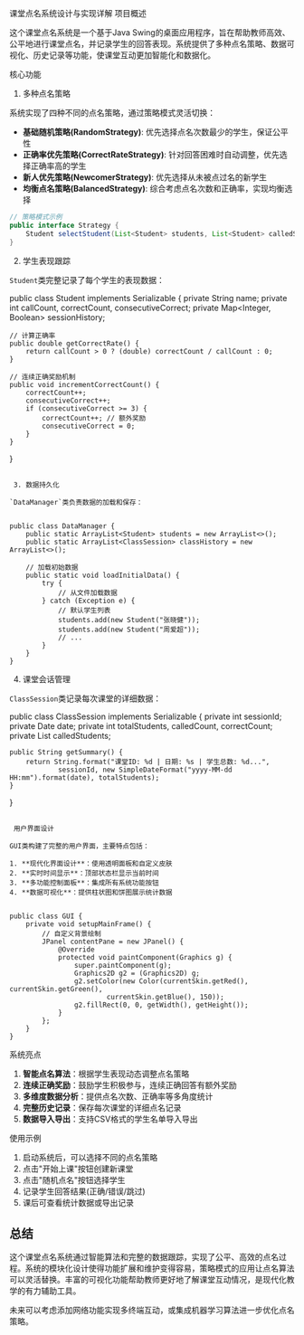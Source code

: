  课堂点名系统设计与实现详解
 项目概述

这个课堂点名系统是一个基于Java Swing的桌面应用程序，旨在帮助教师高效、公平地进行课堂点名，并记录学生的回答表现。系统提供了多种点名策略、数据可视化、历史记录等功能，使课堂互动更加智能化和数据化。

 核心功能

 1. 多种点名策略

系统实现了四种不同的点名策略，通过策略模式灵活切换：

- **基础随机策略(RandomStrategy)**: 优先选择点名次数最少的学生，保证公平性
- **正确率优先策略(CorrectRateStrategy)**: 针对回答困难时自动调整，优先选择正确率高的学生
- **新人优先策略(NewcomerStrategy)**: 优先选择从未被点过名的新学生
- **均衡点名策略(BalancedStrategy)**: 综合考虑点名次数和正确率，实现均衡选择

```java
// 策略模式示例
public interface Strategy {
    Student selectStudent(List<Student> students, List<Student> calledStudents, int unansweredCount);
}
```

 2. 学生表现跟踪

`Student`类完整记录了每个学生的表现数据：


public class Student implements Serializable {
    private String name;
    private int callCount, correctCount, consecutiveCorrect;
    private Map<Integer, Boolean> sessionHistory;
    
    // 计算正确率
    public double getCorrectRate() {
        return callCount > 0 ? (double) correctCount / callCount : 0;
    }
    
    // 连续正确奖励机制
    public void incrementCorrectCount() {
        correctCount++;
        consecutiveCorrect++;
        if (consecutiveCorrect >= 3) { 
            correctCount++; // 额外奖励
            consecutiveCorrect = 0; 
        }
    }
}
```

 3. 数据持久化

`DataManager`类负责数据的加载和保存：


public class DataManager {
    public static ArrayList<Student> students = new ArrayList<>();
    public static ArrayList<ClassSession> classHistory = new ArrayList<>();
    
    // 加载初始数据
    public static void loadInitialData() {
        try {
            // 从文件加载数据
        } catch (Exception e) {
            // 默认学生列表
            students.add(new Student("张晓健"));
            students.add(new Student("周爱超"));
            // ...
        }
    }
}
```

 4. 课堂会话管理

`ClassSession`类记录每次课堂的详细数据：


public class ClassSession implements Serializable {
    private int sessionId;
    private Date date;
    private int totalStudents, calledCount, correctCount;
    private List<String> calledStudents;
    
    public String getSummary() {
        return String.format("课堂ID: %d | 日期: %s | 学生总数: %d...", 
                sessionId, new SimpleDateFormat("yyyy-MM-dd HH:mm").format(date), totalStudents);
    }
}
```

 用户界面设计

GUI类构建了完整的用户界面，主要特点包括：

1. **现代化界面设计**：使用透明面板和自定义皮肤
2. **实时时间显示**：顶部状态栏显示当前时间
3. **多功能控制面板**：集成所有系统功能按钮
4. **数据可视化**：提供柱状图和饼图展示统计数据


public class GUI {
    private void setupMainFrame() {
        // 自定义背景绘制
        JPanel contentPane = new JPanel() {
            @Override
            protected void paintComponent(Graphics g) {
                super.paintComponent(g);
                Graphics2D g2 = (Graphics2D) g;
                g2.setColor(new Color(currentSkin.getRed(), currentSkin.getGreen(),
                        currentSkin.getBlue(), 150));
                g2.fillRect(0, 0, getWidth(), getHeight());
            }
        };
    }
}
```

系统亮点

1. **智能点名算法**：根据学生表现动态调整点名策略
2. **连续正确奖励**：鼓励学生积极参与，连续正确回答有额外奖励
3. **多维度数据分析**：提供点名次数、正确率等多角度统计
4. **完整历史记录**：保存每次课堂的详细点名记录
5. **数据导入导出**：支持CSV格式的学生名单导入导出

使用示例

1. 启动系统后，可以选择不同的点名策略
2. 点击"开始上课"按钮创建新课堂
3. 点击"随机点名"按钮选择学生
4. 记录学生回答结果(正确/错误/跳过)
5. 课后可查看统计数据或导出记录

## 总结

这个课堂点名系统通过智能算法和完整的数据跟踪，实现了公平、高效的点名过程。系统的模块化设计使得功能扩展和维护变得容易，策略模式的应用让点名算法可以灵活替换。丰富的可视化功能帮助教师更好地了解课堂互动情况，是现代化教学的有力辅助工具。

未来可以考虑添加网络功能实现多终端互动，或集成机器学习算法进一步优化点名策略。
